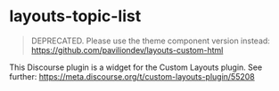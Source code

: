 # layouts-topic-list

> DEPRECATED. Please use the theme component version instead: https://github.com/paviliondev/layouts-custom-html

This Discourse plugin is a widget for the Custom Layouts plugin. See further: https://meta.discourse.org/t/custom-layouts-plugin/55208
